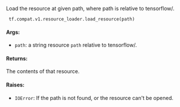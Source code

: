 Load the resource at given path, where path is relative to tensorflow/.

```
 tf.compat.v1.resource_loader.load_resource(path)
```
#### Args:
- `path`: a string resource `path` relative to tensorflow/.
#### Returns:
The contents of that resource.
#### Raises:
- `IOError`: If the path is not found, or the resource can't be opened.
